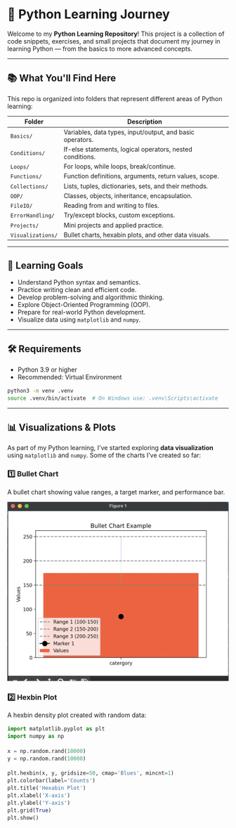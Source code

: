 # 🐍 Python Learning Journey

Welcome to my **Python Learning Repository**! This project is a collection of code snippets, exercises, and small projects that document my journey in learning Python — from the basics to more advanced concepts.

---

## 📚 What You'll Find Here

This repo is organized into folders that represent different areas of Python learning:

| Folder           | Description |
|------------------|-------------|
| `Basics/`         | Variables, data types, input/output, and basic operators. |
| `Conditions/`     | If-else statements, logical operators, nested conditions. |
| `Loops/`          | For loops, while loops, break/continue. |
| `Functions/`      | Function definitions, arguments, return values, scope. |
| `Collections/`    | Lists, tuples, dictionaries, sets, and their methods. |
| `OOP/`            | Classes, objects, inheritance, encapsulation. |
| `FileIO/`         | Reading from and writing to files. |
| `ErrorHandling/`  | Try/except blocks, custom exceptions. |
| `Projects/`       | Mini projects and applied practice. |
| `Visualizations/` | Bullet charts, hexabin plots, and other data visuals. |

---

## 🎯 Learning Goals

- Understand Python syntax and semantics.
- Practice writing clean and efficient code.
- Develop problem-solving and algorithmic thinking.
- Explore Object-Oriented Programming (OOP).
- Prepare for real-world Python development.
- Visualize data using `matplotlib` and `numpy`.

---

## 🛠️ Requirements

- Python 3.9 or higher
- Recommended: Virtual Environment

```bash
python3 -m venv .venv
source .venv/bin/activate  # On Windows use: .venv\Scripts\activate

```
---

## 📊 Visualizations & Plots

As part of my Python learning, I've started exploring **data visualization** using `matplotlib` and `numpy`. Some of the charts I’ve created so far:

### 1️⃣ Bullet Chart

A bullet chart showing value ranges, a target marker, and performance bar.

![alt text](image.png)

### 2️⃣ Hexbin Plot

A hexbin density plot created with random data:

```python
import matplotlib.pyplot as plt
import numpy as np

x = np.random.rand(10000)
y = np.random.rand(10000)

plt.hexbin(x, y, gridsize=50, cmap='Blues', mincnt=1)
plt.colorbar(label='Counts')
plt.title('Hexabin Plot')
plt.xlabel('X-axis')
plt.ylabel('Y-axis')
plt.grid(True)
plt.show()